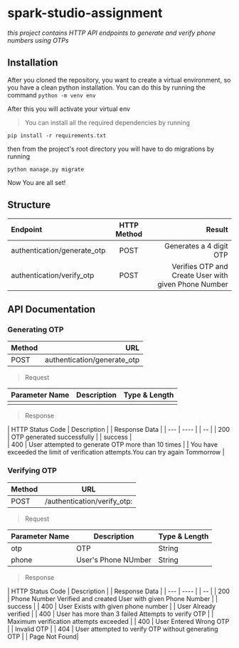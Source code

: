 # spark-studio-assignment
*this project contains HTTP API endpoints to generate and verify phone numbers using OTPs*
## Installation
After you cloned the repository, you want to create a virtual environment, so you have a clean python installation. You can do this by running the command
`python -m venv env`

After this you will activate your virtual env
>You can install all the required dependencies by running

`pip install -r requirements.txt`

then from the project's root directory you will have to do migrations by running

`python manage.py migrate`

Now You are all set!
## Structure

| Endpoint                    | HTTP Method | Result                                                 |
| :---                        |    :----:   |          ---:                                          |
| authentication/generate_otp | POST        |Generates a 4 digit OTP                                 |
| authentication/verify_otp   | POST        | Verifies OTP and Create User with given Phone Number   |

## API Documentation

### Generating OTP

| Method | URL                           |
| :---   |    ---:                       |       
| POST   | authentication/generate_otp   |

> Request

| Parameter Name              | Description | Type & Length                                          |
| :---                        |    :----:   |          ---:                                          |
|                             |             |                                                        |

> Response

| HTTP Status Code       | Description |     | Response Data             | 
| ---                   |    ----  |     |    --                         |
|    200                 |   OTP generated successfully          |     |       success                            |  
|  400  | User attempted to generate OTP more than 10 times   |   |  You have exceeded the limit of verification attempts.You can try again Tommorrow |


### Verifying OTP

| Method | URL                           |
| ---   |    ---                     |       
| POST   | /authentication/verify_otp:   |

> Request

| Parameter Name              | Description | Type & Length                                          |
| ---                        |    ----  |          ---                                         |
|    otp                      |    OTP      |       String                                           |
|    phone                      |    User's Phone NUmber      |       String                                           |

> Response

| HTTP Status Code       | Description |     | Response Data     | 
| ---                   |    ----  |     |    --                 |
|    200                 |   Phone Number Verified and created  User with given Phone Number         |     |       success   | 
|    400                 |    User Exists with given phone number         |     |  User Already verified |
|    400               |   User has more than 3 failed Attempts to verify OTP   |   |  Maximum verification attempts exceeded |
|    400                 |    User Entered Wrong OTP       |     |  Invalid OTP |
|    404                |    User attempted to verify OTP without generating OTP        |     |  Page Not Found|
